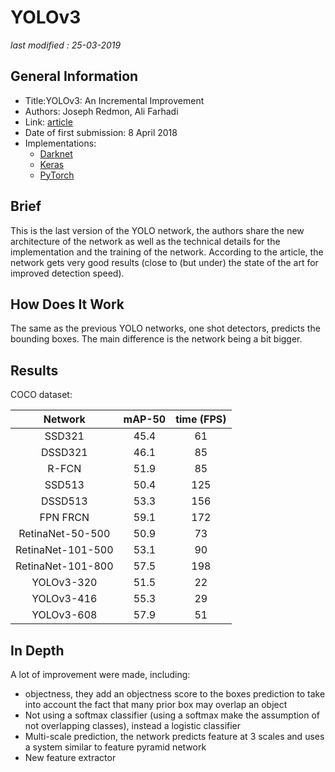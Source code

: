 # YOLOv3

_last modified : 25-03-2019_

## General Information

- Title:YOLOv3: An Incremental Improvement
- Authors: Joseph Redmon, Ali Farhadi
- Link: [article](https://arxiv.org/pdf/1804.02767.pdf)
- Date of first submission: 8 April 2018
- Implementations:
    - [Darknet](https://pjreddie.com/darknet/yolo/)
    - [Keras](https://github.com/xiaochus/YOLOv3)
    - [PyTorch](https://github.com/ayooshkathuria/pytorch-yolo-v3)

## Brief

This is the last version of the YOLO network, the authors share the new architecture of the network as well as the technical details for the implementation and the training of the network. According to the article, the network gets very good results (close to (but under) the state of the art for improved detection speed).

## How Does It Work

The same as the previous YOLO networks, one shot detectors, predicts the bounding boxes. The main difference is the network being a bit bigger.

## Results

COCO dataset:

| Network | mAP-50 | time (FPS) |
|:-------:|:------:|:----------:|
| SSD321 | 45.4 | 61 |
| DSSD321 | 46.1 | 85 |
| R-FCN | 51.9 | 85 |
| SSD513 | 50.4 | 125 |
| DSSD513 | 53.3 | 156 |
| FPN FRCN | 59.1 | 172 |
| RetinaNet-50-500 |50.9 | 73 |
| RetinaNet-101-500 | 53.1 |90 |
| RetinaNet-101-800 | 57.5 | 198 |
| YOLOv3-320 | 51.5 | 22 |
| YOLOv3-416 | 55.3 | 29 |
| YOLOv3-608 | 57.9 | 51 |

## In Depth

A lot of improvement were made, including:

- objectness, they add an objectness score to the boxes prediction to take into account the fact that many prior box may overlap an object
- Not using a softmax classifier (using a softmax make the assumption of not overlapping classes), instead a logistic classifier
- Multi-scale prediction, the network predicts feature at 3 scales and uses a system similar to feature pyramid network
- New feature extractor

